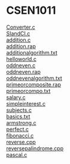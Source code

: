 # CSEN1011

[Converter.c](https://github.com/shivakumar477/CSEN1011/blob/d2db5d05163edc738b5a58ab610eb816462ddfa2/Converter.c)<br />
[SIandCI.c](https://github.com/shivakumar477/CSEN1011/blob/2148076884092d35bb00976dd014bca980f3ce60/SIandCI.c)<br />
[addition.c](https://github.com/shivakumar477/CSEN1011/blob/b663c1b62f8bdc96ae5b3d62966230c52e076f3b/addition.c)<br />
[addition.rap](https://github.com/shivakumar477/CSEN1011/blob/b663c1b62f8bdc96ae5b3d62966230c52e076f3b/addition.rap)<br />
[additionalgorithm.txt](https://github.com/shivakumar477/CSEN1011/blob/b663c1b62f8bdc96ae5b3d62966230c52e076f3b/additionalgorithm.txt)<br />
[helloworld.c](https://github.com/shivakumar477/CSEN1011/blob/1654785acab7bfed08a06a5d24ccbb6951e70932/helloworld.c)<br />
[oddneven.c](https://github.com/shivakumar477/CSEN1011/blob/1654785acab7bfed08a06a5d24ccbb6951e70932/oddneven.c)<br />
[oddneven.rap](https://github.com/shivakumar477/CSEN1011/blob/1654785acab7bfed08a06a5d24ccbb6951e70932/oddneven.rap)<br />
[oddnevenalgorithm.txt](https://github.com/shivakumar477/CSEN1011/blob/2f6eb69a5b2a73893a8193809b0868755cad4040/oddnevenalgorithm.txt)<br />
[primeorcomposite.rap](https://github.com/shivakumar477/CSEN1011/blob/2f6eb69a5b2a73893a8193809b0868755cad4040/primeorcomposite.rap)<br />
[primeorcompo.txt](https://github.com/shivakumar477/CSEN1011/blob/2f6eb69a5b2a73893a8193809b0868755cad4040/primeorcompo.txt)<br />
[salary.c](https://github.com/shivakumar477/CSEN1011/blob/d8853109ffecdcb6290b7bd4f470ebd93c3af7ce/salary.c)<br />
[simpleinterest.c](https://github.com/shivakumar477/CSEN1011/blob/696dd3c88a29b0d15191ca4f69c75953c2cb3a20/simpleinterest.c)<br />
[subjects.c](https://github.com/shivakumar477/CSEN1011/blob/2c5257a21ece4c4745d48bc119e693f6bb214246/subjects.c)<br />
[basics.txt](https://github.com/shivakumar477/CSEN1011/blob/eb75b4fa18b0c1d7c104d51ea650c821cd50173e/basics.txt)<br />
[armstrong.c](https://github.com/shivakumar477/CSEN1011/blob/b7ef79d74485f3af1751a04c16bb35213a833ead/armstrong.c)<br />
[perfect.c](https://github.com/shivakumar477/CSEN1011/blob/ac94677bf219905062b75db7ea88e993b6dfe65b/perfect.c)<br />
[fibonacci.c](https://github.com/shivakumar477/CSEN1011/blob/8097509c3b288b6eb14cb69b987bf887c94c8314/fibonacci.c)<br />
[reverse.cpp](https://github.com/shivakumar477/CSEN1011/blob/cb82bfe8118c1a09ead16d05f5f3b539159105d9/reverse.cpp)<br />
[reversepalindrome.cpp](https://github.com/shivakumar477/CSEN1011/blob/3a82a3afa63aa3dc26eb294b67b86b4d3f120e29/reversepalindrome.cpp)<br />
[pascal.c](https://github.com/shivakumar477/CSEN1011/blob/607d56090749f9c4c3b1cc9a3ed499c6a3874272/pascal.c)<br />
